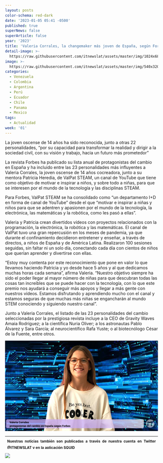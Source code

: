 ```yaml
---
layout: posts
color-schema: red-dark
date: '2023-01-05 05:41 -0500'
published: true
superNews: false
superArticle: false
year: '2023'
title: 'Valeria Corrales, la changemaker más joven de España, según Forbes'
detail-image: >-
  https://raw.githubusercontent.com/itnewslat/assets/master/img/1024x680/Valeria-Corrales-g.jpg
image: >-
  https://raw.githubusercontent.com/itnewslat/assets/master/img/540x320/Valeria-Corrales-p.jpg
categories:
  - Venezuela
  - Colombia
  - Argentina
  - Perú
  - Ecuador
  - Chile
  - Panama
  - Mexico
tags:
  - Actualidad
week: '01'
---
```

La joven oscense de 14 años ha sido reconocida, junto a otras 22 personalidades, “por su capacidad para transformar la realidad y dirigir a la sociedad civil, con su visión y trabajo, hacia un futuro más prometedor”
 
La revista Forbes ha publicado su lista anual de protagonistas del cambio en España y ha incluido entre las 23 personalidades más influyentes a Valeria Corrales, la joven oscense de 14 años cocreadora, junto a su mentora Patricia Heredia, de ValPat STEAM, un canal de YouTube que tiene como objetivo de motivar e inspirar a niños, y sobre todo a niñas, para que se interesen por el mundo de la tecnología y las disciplinas STEAM.
 
Para Forbes, ValPat STEAM se ha consolidado como “un departamento I+D en forma de canal de YouTube” desde el que “motivar e inspirar a niñas y niños para que se adentren y apasionen por el mundo de la tecnología, la electrónica, las matemáticas y la robótica, como les pasó a ellas”.
 
Valeria y Patricia crean divertidos vídeos con proyectos relacionados con la programación, la electrónica, la robótica y las matemáticas. El canal de ValPat tuvo una gran repercusión en los meses de pandemia, ya que durante el confinamiento decidieron entretener y enseñar, a través de directos, a niños de España y de América Latina. Realizaron 100 sesiones seguidas, sin faltar ni un solo día, conectando cada día con cientos de niños que querían aprender y divertirse con ellas.
 
“Estoy muy contenta por este reconocimiento que pone en valor lo que llevamos haciendo Patricia y yo desde hace 5 años y al que dedicamos muchas horas cada semana”, afirma Valeria. “Nuestro objetivo siempre ha sido el poder llegar al mayor número de niñas para que descubran todas las cosas tan increíbles que se puede hacer con la tecnología, con lo que este premio nos ayudará a conseguir más apoyos y llegar a más gente con nuestros vídeos. Estamos disfrutando y aprendiendo mucho con el canal y estamos seguras de que muchas más niñas se engancharán al mundo STEM conociendo y siguiendo nuestro canal”.
 
Junto a Valeria Corrales, el listado de las 23 personalidades del cambio seleccionadas por la prestigiosa revista incluye a la CEO de Gravity Waves Amaia Rodríguez; a la científica Nuria Oliver; a los astronautas Pablo Álvarez y Sara García; al neurocientífico Rafa Yuste; o al biotecnólogo César de la Fuente, entre otros.

![](https://raw.githubusercontent.com/itnewslat/assets/master/img/540x320/Valeria-Corrales-p.jpg)

<table style="height: 42px;" width="569">
<tbody>
<tr>
<td style="text-align: justify;"><sub><strong>Nuestras noticias también son publicadas a través de nuestra cuenta en Twitter <a href="https://twitter.com/itnewslat?lang=es">@ITNEWSLAT</a> y en la aplicación <a href="https://squidapp.co/en/">SQUID</a></strong></sub></td>
</tr>
</tbody>
</table>

<img src="https://tracker.metricool.com/c3po.jpg?hash=56f88a41e39ab42c063cc51676587a04"/>